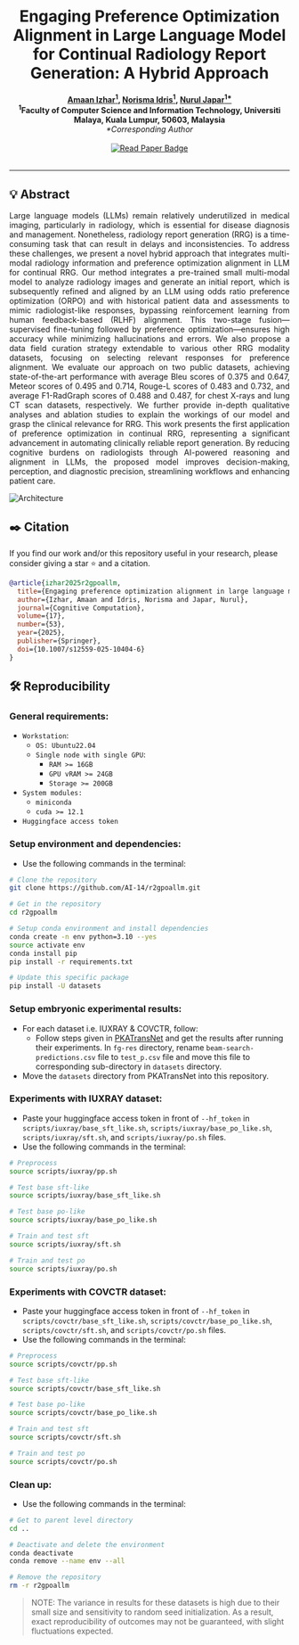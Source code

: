 <h1 align="center">Engaging Preference Optimization Alignment in Large Language Model for Continual Radiology Report Generation: A Hybrid Approach</h1>

<p align="center">
  <strong>
    <a href="https://scholar.google.com/citations?user=FeMCtswAAAAJ&hl=en">Amaan Izhar<sup>1</sup></a>, 
    <a href="https://scholar.google.com.my/citations?user=IgUMlGcAAAAJ&hl=en">Norisma Idris<sup>1</sup></a>, 
    <a href="https://scholar.google.com/citations?user=TyH59tkAAAAJ&hl=en">Nurul Japar<sup>1*</sup></a>
  </strong>
  <br/>
  <strong><sup>1</sup>Faculty of Computer Science and Information Technology, Universiti Malaya, Kuala Lumpur, 50603, Malaysia</strong>
  <br/>
  <em>*Corresponding Author</em>
  <br/><br/>
  <a href="https://link.springer.com/article/10.1007/s12559-025-10404-6">
    <img src="https://img.shields.io/badge/Read%20Paper-Springer-brightgreen?style=for-the-badge" alt="Read Paper Badge">
  </a>
  <br/><br/>
</p>

___

## :bulb: Abstract
<p align="justify">Large language models (LLMs) remain relatively underutilized in medical imaging, particularly in radiology, which is essential for disease diagnosis and management. Nonetheless, radiology report generation (RRG) is a time-consuming task that can result in delays and inconsistencies. To address these challenges, we present a novel hybrid approach that integrates multi-modal radiology information and preference optimization alignment in LLM for continual RRG. Our method integrates a pre-trained small multi-modal model to analyze radiology images and generate an initial report, which is subsequently refined and aligned by an LLM using odds ratio preference optimization (ORPO) and with historical patient data and assessments to mimic radiologist-like responses, bypassing reinforcement learning from human feedback-based (RLHF) alignment. This two-stage fusion—supervised fine-tuning followed by preference optimization—ensures high accuracy while minimizing hallucinations and errors. We also propose a data field curation strategy extendable to various other RRG modality datasets, focusing on selecting relevant responses for preference alignment. We evaluate our approach on two public datasets, achieving state-of-the-art performance with average Bleu scores of 0.375 and 0.647, Meteor scores of 0.495 and 0.714, Rouge-L scores of 0.483 and 0.732, and average F1-RadGraph scores of 0.488 and 0.487, for chest X-rays and lung CT scan datasets, respectively. We further provide in-depth qualitative analyses and ablation studies to explain the workings of our model and grasp the clinical relevance for RRG. This work presents the first application of preference optimization in continual RRG, representing a significant advancement in automating clinically reliable report generation. By reducing cognitive burdens on radiologists through AI-powered reasoning and alignment in LLMs, the proposed model improves decision-making, perception, and diagnostic precision, streamlining workflows and enhancing patient care.</p>

![Architecture](assets/architecture.png)

## :black_nib: Citation
If you find our work and/or this repository useful in your research, please consider giving a star ⭐ and a citation.

```bibtex
@article{izhar2025r2gpoallm,
  title={Engaging preference optimization alignment in large language model for continual radiology report generation: A hybrid approach},
  author={Izhar, Amaan and Idris, Norisma and Japar, Nurul},
  journal={Cognitive Computation},
  volume={17},
  number={53},
  year={2025},
  publisher={Springer},
  doi={10.1007/s12559-025-10404-6}
}
```

## :hammer_and_wrench: Reproducibility
### General requirements:
- `Workstation`:
  - `OS: Ubuntu22.04`
  - `Single node with single GPU`:
    - `RAM >= 16GB`
    - `GPU vRAM >= 24GB`
    - `Storage >= 200GB`
- `System modules:`
  - `miniconda`
  - `cuda >= 12.1`
- `Huggingface access token`

### Setup environment and dependencies:
- Use the following commands in the terminal:
````bash
# Clone the repository
git clone https://github.com/AI-14/r2gpoallm.git

# Get in the repository
cd r2gpoallm

# Setup conda environment and install dependencies
conda create -n env python=3.10 --yes
source activate env
conda install pip
pip install -r requirements.txt

# Update this specific package
pip install -U datasets
````

### Setup embryonic experimental results:
- For each dataset i.e. IUXRAY & COVCTR, follow:
  - Follow steps given in [PKATransNet](https://github.com/AI-14/pkatransnet) and get the results after running their experiments. In `fg-res` directory, rename `beam-search-predictions.csv` file to `test_p.csv` file and move this file to corresponding sub-directory in `datasets` directory.
- Move the `datasets` directory from PKATransNet into this repository.

### Experiments with IUXRAY dataset:
- Paste your huggingface access token in front of `--hf_token` in `scripts/iuxray/base_sft_like.sh`, `scripts/iuxray/base_po_like.sh`, `scripts/iuxray/sft.sh`, and `scripts/iuxray/po.sh` files.
- Use the following commands in the terminal:
```bash
# Preprocess
source scripts/iuxray/pp.sh

# Test base sft-like
source scripts/iuxray/base_sft_like.sh

# Test base po-like
source scripts/iuxray/base_po_like.sh

# Train and test sft
source scripts/iuxray/sft.sh

# Train and test po
source scripts/iuxray/po.sh
```

### Experiments with COVCTR dataset:
- Paste your huggingface access token in front of `--hf_token` in `scripts/covctr/base_sft_like.sh`, `scripts/covctr/base_po_like.sh`, `scripts/covctr/sft.sh`, and `scripts/covctr/po.sh` files.
- Use the following commands in the terminal:
```bash
# Preprocess
source scripts/covctr/pp.sh

# Test base sft-like
source scripts/covctr/base_sft_like.sh

# Test base po-like
source scripts/covctr/base_po_like.sh

# Train and test sft
source scripts/covctr/sft.sh

# Train and test po
source scripts/covctr/po.sh
```

### Clean up:
- Use the following commands in the terminal:
```bash
# Get to parent level directory 
cd ..

# Deactivate and delete the environment 
conda deactivate
conda remove --name env --all

# Remove the repository
rm -r r2gpoallm
```

> NOTE: The variance in results for these datasets is high due to their small size and sensitivity to random seed initialization. As a result, exact reproducibility of outcomes may not be guaranteed, with slight fluctuations expected.
